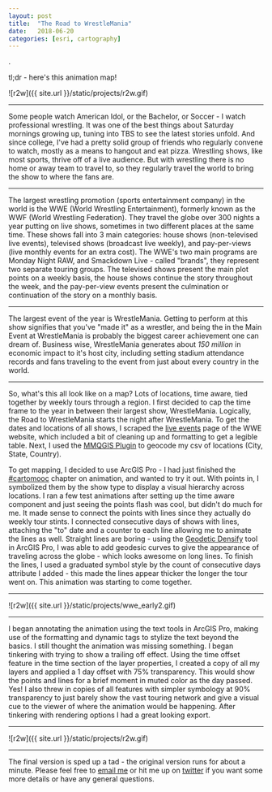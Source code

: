 ```yaml
---
layout: post
title:  "The Road to WrestleMania"
date:   2018-06-20
categories: [esri, cartography]
---
```


.  

tl;dr - here's this animation map!  

![r2w]({{ site.url }}/static/projects/r2w.gif)

<hr>

Some people watch American Idol, or the Bachelor, or Soccer - I watch professional wrestling. It was one of the best things about Saturday mornings growing up, tuning into TBS to see the latest stories unfold. And since college, I've had a pretty solid group of friends who regularly convene to watch, mostly as a means to hangout and eat pizza. Wrestling shows, like most sports, thrive off of a live audience. But with wrestling there is no home or away team to travel to, so they regularly travel the world to bring the show to where the fans are.

<hr>

The largest wrestling promotion (sports entertainment company) in the world is the WWE (World Wrestling Entertainment), formerly known as the WWF (World Wrestling Federation). They travel the globe over 300 nights a year putting on live shows, sometimes in two different places at the same time. These shows fall into 3 main categories: house shows (non-televised live events), televised shows (broadcast live weekly), and pay-per-views (live monthly events for an extra cost). The WWE's two main programs are Monday Night RAW, and Smackdown Live - called "brands", they represent two separate touring groups. The televised shows present the main plot points on a weekly basis, the house shows continue the story throughout the week, and the pay-per-view events present the culmination or continuation of the story on a monthly basis.

<hr>

The largest event of the year is WrestleMania. Getting to perform at this show signifies that you've "made it" as a wrestler, and being the in the Main Event at WrestleMania is probably the biggest career achievement one can dream of. Business wise, WrestleMania generates about *150 million* in economic impact to it's host city, including setting stadium attendance records and fans traveling to the event from just about every country in the world.

<hr>

So, what's this all look like on a map? Lots of locations, time aware, tied together by weekly tours through a region. I first decided to cap the time frame to the year in between their largest show, WrestleMania. Logically, the Road to WrestleMania starts the night after WrestleMania. To get the dates and locations of all shows, I scraped the [live events](https://www.wwe.com/events) page of the WWE website, which included a bit of cleaning up and formatting to get a legible table. Next, I used the [MMQGIS Plugin](https://plugins.qgis.org/plugins/mmqgis/) to geocode my csv of locations (City, State, Country).  

To get mapping, I decided to use ArcGIS Pro - I had just finished the [#cartomooc](https://twitter.com/search?f=tweets&vertical=default&q=%23cartomooc&src=tyah) chapter on animation, and wanted to try it out. With points in, I symbolized them by the show type to display a visual hierarchy across locations. I ran a few test animations after setting up the time aware component and just seeing the points flash was cool, but didn't do much for me. It made sense to connect the points with lines since they actually do weekly tour stints. I connected consecutive days of shows with lines, attaching the "to" date and a counter to each line allowing me to animate the lines as well. Straight lines are boring - using the [Geodetic Densify](http://desktop.arcgis.com/en/arcmap/10.3/tools/data-management-toolbox/geodetic-densify.htm) tool in ArcGIS Pro, I was able to add geodesic curves to give the appearance of traveling across the globe - which looks awesome on long lines. To finish the lines, I used a graduated symbol style by the count of consecutive days attribute I added - this made the lines appear thicker the longer the tour went on. This animation was starting to come together.  

<hr>  

![r2w]({{ site.url }}/static/projects/wwe_early2.gif)

<hr>  

I began annotating the animation using the text tools in ArcGIS Pro, making use of the formatting and dynamic tags to stylize the text beyond the basics. I still thought the animation was missing something. I began tinkering with trying to show a trailing off effect. Using the time offset feature in the time section of the layer properties, I created a copy of all my layers and applied a 1 day offset with 75% transparency. This would show the points and lines for a brief moment in muted color as the day passed. Yes! I also threw in copies of all features with simpler symbology at 90% transparency to just barely show the vast touring network and give a visual cue to the viewer of where the animation would be happening. After tinkering with rendering options I had a great looking export.

<hr>  

![r2w]({{ site.url }}/static/projects/r2w.gif)

<hr>  

The final version is sped up a tad - the original version runs for about a minute. Please feel free to [email me](mailto:jonahadkins@gmail.com) or hit me up on [twitter](https://twitter.com/jonahadkins) if you want some more details or have any general questions.
